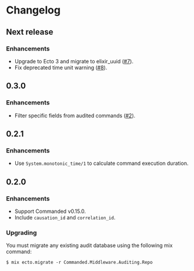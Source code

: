# Changelog

## Next release

### Enhancements

- Upgrade to Ecto 3 and migrate to elixir_uuid ([#7](https://github.com/commanded/commanded-audit-middleware/pull/7)).
- Fix deprecated time unit warning ([#8](https://github.com/commanded/commanded-audit-middleware/pull/8)).

## 0.3.0

### Enhancements

- Filter specific fields from audited commands ([#2](https://github.com/commanded/commanded-audit-middleware/issues/2)).

## 0.2.1

### Enhancements

- Use `System.monotonic_time/1` to calculate command execution duration.

## 0.2.0

### Enhancements

- Support Commanded v0.15.0.
- Include `causation_id` and `correlation_id`.

### Upgrading

You must migrate any existing audit database using the following mix command:

```console
$ mix ecto.migrate -r Commanded.Middleware.Auditing.Repo
```
